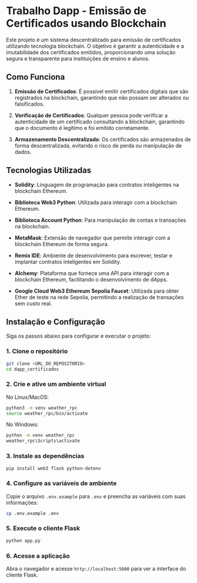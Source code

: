 # Trabalho Dapp - Emissão de Certificados usando Blockchain

Este projeto é um sistema descentralizado para emissão de certificados utilizando tecnologia blockchain. O objetivo é garantir a autenticidade e a imutabilidade dos certificados emitidos, proporcionando uma solução segura e transparente para instituições de ensino e alunos.

## Como Funciona
1. **Emissão de Certificados**: É possível emitir certificados digitais que são registrados na blockchain, garantindo que não possam ser alterados ou falsificados.

2. **Verificação de Certificados**: Qualquer pessoa pode verificar a autenticidade de um certificado consultando a blockchain, garantindo que o documento é legítimo e foi emitido corretamente.

3. **Armazenamento Descentralizado**: Os certificados são armazenados de forma descentralizada, evitando o risco de perda ou manipulação de dados.

## Tecnologias Utilizadas
- **Solidity**: Linguagem de programação para contratos inteligentes na blockchain Ethereum.

- **Biblioteca Web3 Python**: Utilizada para interagir com a blockchain Ethereum.

- **Biblioteca Account Python**: Para manipulação de contas e transações na blockchain.

- **MetaMask**: Extensão de navegador que permite interagir com a blockchain Ethereum de forma segura.

- **Remix IDE**: Ambiente de desenvolvimento para escrever, testar e implantar contratos inteligentes em Solidity.

- **Alchemy**: Plataforma que fornece uma API para interagir com a blockchain Ethereum, facilitando o desenvolvimento de dApps.

- **Google Cloud Web3 Ethereum Sepolia Faucet**: Utilizada para obter Ether de teste na rede Sepolia, permitindo a realização de transações sem custo real.

## Instalação e Configuração
Siga os passos abaixo para configurar e executar o projeto:

### 1. Clone o repositório
```bash
git clone <URL_DO_REPOSITORIO>
cd dapp_certificados
```
### 2. Crie e ative um ambiente virtual
No Linux/MacOS:
```bash
python3 -m venv weather_rpc
source weather_rpc/bin/activate
```
No Windows:
```bash
python -m venv weather_rpc
weather_rpc\Scripts\activate
```
### 3. Instale as dependências
```bash
pip install web3 flask python-dotenv
```

### 4. Configure as variáveis de ambiente
Copie o arquivo `.env.example` para `.env` e preencha as variáveis com suas informações:
```bash
cp .env.example .env
```
### 5. Execute o cliente Flask
```bash
python app.py
```
### 6. Acesse a aplicação
Abra o navegador e acesse `http://localhost:5000` para ver a interface do cliente Flask.